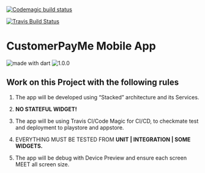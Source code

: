 [![Codemagic build status](https://api.codemagic.io/apps/5ee9e3cfed34a91a67567284/5ee9e3cfed34a91a67567283/status_badge.svg)](https://codemagic.io/apps/5ee9e3cfed34a91a67567284/5ee9e3cfed34a91a67567283/latest_build)

[![Travis Build Status](https://travis-ci.com/isaacadariku/customerpayme.svg?branch=dev)](https://travis-ci.com/isaacadariku/customerpayme)

# CustomerPayMe Mobile App

<img src="https://img.shields.io/badge/made%20with-dart-blue.svg" alt="made with dart">
<img src="https://img.shields.io/badge/version-1.0.0-orange.svg" alt="1.0.0">

## Work on this Project with the following rules

1. The app will be developed using “Stacked” architecture and its Services.

2. **NO STATEFUL WIDGET!**

3. The app will be using Travis CI/Code Magic for CI/CD, to checkmate test and deployment to playstore and appstore.

4. EVERYTHING MUST BE TESTED FROM  **UNIT | INTEGRATION | SOME WIDGETS.**

5. The app will be debug with Device Preview and ensure each screen MEET all screen size.
